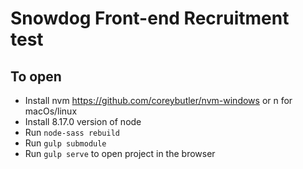# Snowdog Front-end Recruitment test

## To open 
* Install nvm https://github.com/coreybutler/nvm-windows or n for macOs/linux
* Install 8.17.0 version of node
* Run `node-sass rebuild`
* Run `gulp submodule`
* Run `gulp serve` to open project in the browser

